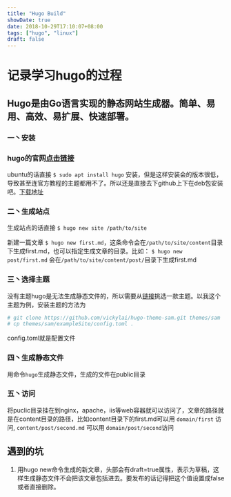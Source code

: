 ```yaml
---
title: "Hugo Build"
showDate: true
date: 2018-10-29T17:10:07+08:00
tags: ["hugo", "linux"]
draft: false
---
```


# 记录学习hugo的过程

## Hugo是由Go语言实现的静态网站生成器。简单、易用、高效、易扩展、快速部署。

### 一丶安装

### hugo的官网[点击链接](https://gohugo.io/)

ubuntu的话直接 `$ sudo apt install hugo` 安装，但是这样安装会的版本很低，导致甚至连官方教程的主题都用不了。所以还是直接去下github上下在deb包安装吧。[下载地址](https://github.com/gohugoio/hugo/releases)

### 二丶生成站点

生成站点的话直接 `$ hugo new site /path/to/site`

新建一篇文章 `$ hugo new first.md`，这条命令会在`/path/to/site/content`目录下生成first.md，也可以指定生成文章的目录。比如： `$ hugo new post/first.md` 会在`/path/to/site/content/post/`目录下生成first.md

### 三丶选择主题

没有主题hugo是无法生成静态文件的，所以需要从[链接](https://themes.gohugo.io/)挑选一款主题。以我这个主题为例，安装主题的方法为

```bash
# git clone https://github.com/vickylai/hugo-theme-sam.git themes/sam
# cp themes/sam/exampleSite/config.toml .
```

config.toml就是配置文件

### 四丶生成静态文件

用命令`hugo`生成静态文件，生成的文件在public目录

### 五丶访问

将puclic目录挂在到nginx，apache，iis等web容器就可以访问了，文章的路径就是在content目录的路径，比如content目录下的first.md可以用  `domain/first` 访问, `content/post/second.md` 可以用 `domain/post/second`访问

## 遇到的坑

1. 用hugo new命令生成的新文章，头部会有draft=true属性，表示为草稿，这样生成静态文件不会把该文章包括进去。要发布的话记得把这个值设置成false或者直接删除。